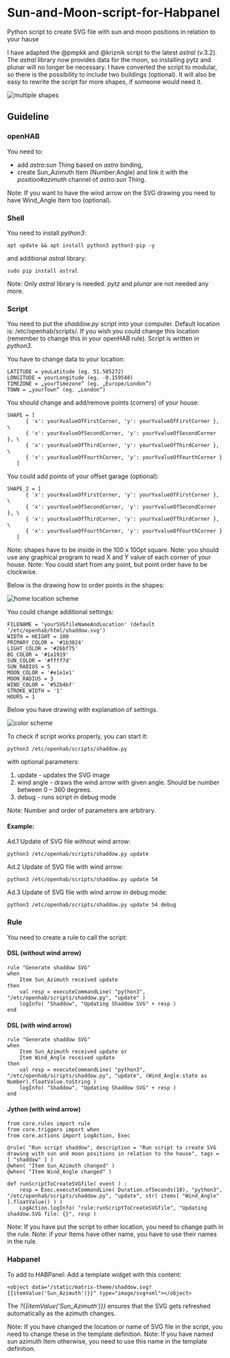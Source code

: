 # Sun-and-Moon-script-for-Habpanel
Python script to create SVG file with sun and moon positions in relation to your hause

I have adapted the @pmpkk and @kriznik script to the latest *astral* (v.3.2). The *astral* library now provides data for the moon, so installing pytz and plunar will no longer be necessary.
I have converted the script to modular, so there is the possibility to include two buildings (optional). It will also be easy to rewrite the script for more shapes, if someone would need it.

![multiple shapes](https://github.com/gieemek/Sun-and-Moon-script-for-Habpanel/blob/main/screen%20multiple%20shapes.jpg)

## Guideline

### openHAB
You need to:
- add *astro:sun* Thing based on *astro* binding,
- create Sun_Azimuth Item (Number:Angle) and link it with the *position#azimuth* channel of *astro:sun* Thing.

Note: If you want to have the wind arrow on the SVG drawing you need to have Wind_Angle Item too (optional).

### Shell
You need to install *python3*:
```
apt update && apt install python3 python3-pip -y
```
and additional *astral* library:
```
sudo pip install astral
```
Note: Only *astral* library is needed. *pytz* and *plunar* are not needed any more.

### Script
You need to put the *shaddow.py* script into your computer. Default location is: /etc/openhab/scripts/.
If you wish you could change this location (remember to change this in your openHAB rule).
Script is written in *python3*.

You have to change data to your location:
```
LATITUDE = youLatitude (eg. 51.505272)
LONGITUDE = yourLongitude (eg. -0.159548)
TIMEZONE = „yourTimezone” (eg. „Europe/London”)
TOWN = „yourTown” (eg. „London”)
```
You should change and add/remove points (corners) of your house:
```
SHAPE = [
      { 'x': yourXvalueOfFirstCorner, 'y': yourYvalueOfFirstCorner }, \
      { 'x': yourXvalueOfSecondCorner, 'y': yourYvalueOfSecondCorner }, \
      { 'x': yourXvalueOfThirdCorner, 'y': yourYvalueOfThirdCorner }, \
      { 'x': yourXvalueOfFourthCorner, 'y': yourYvalueOfFourthCorner }
   ]
```
You could add points of your offset garage (optional):
```
SHAPE_2 = [
      { 'x': yourXvalueOfFirstCorner, 'y': yourYvalueOfFirstCorner }, \
      { 'x': yourXvalueOfSecondCorner, 'y': yourYvalueOfSecondCorner }, \
      { 'x': yourXvalueOfThirdCorner, 'y': yourYvalueOfThirdCorner }, \
      { 'x': yourXvalueOfFourthCorner, 'y': yourYvalueOfFourthCorner }
   ]
```
Note: shapes have to be inside in the 100 x 100pt square.
Note: you should use any graphical program to read X and Y value of each corner of your house.
Note: You could start from any point, but point order have to be clockwise.

Below is the drawing how to order points in the shapes:

![home location scheme](https://github.com/gieemek/Sun-and-Moon-script-for-Habpanel/blob/main/home%20location%20small.jpg)

You could change additional settings:
```
FILENAME = ‘yourSVGfileNameAndLocation' (default ‘/etc/openhab/html/shaddow.svg')
WIDTH = HEIGHT = 100
PRIMARY_COLOR = '#1b3024'
LIGHT_COLOR = '#26bf75'
BG_COLOR = '#1a1919'
SUN_COLOR = '#ffff7d'
SUN_RADIUS = 5
MOON_COLOR = '#e1e1e1'
MOON_RADIUS = 3
WIND_COLOR = '#52b4bf'
STROKE_WIDTH = '1'
HOURS = 1
```
Below you have drawing with explanation of settings.

![color scheme](https://github.com/gieemek/Sun-and-Moon-script-for-Habpanel/blob/main/color%20scheme.jpg)

To check if script works properly, you can start it:
```
python3 /etc/openhab/scripts/shaddow.py
```
with optional parameters:
1. update		- updates the SVG image
2. wind angle	- draws the wind arrow with given angle. Should be number between 0 – 360 degrees.
3. debug		- runs script in debug mode

Note: Number and order of parameters are arbitrary.

#### Example:
Ad.1 Update of SVG file without wind arrow:
```
python3 /etc/openhab/scripts/shaddow.py update
```
Ad.2 Update of SVG file with wind arrow:
```
python3 /etc/openhab/scripts/shaddow.py update 54
```
Ad.3 Update of SVG file with wind arrow in debug mode:
```
python3 /etc/openhab/scripts/shaddow.py update 54 debug
```
### Rule
You need to create a rule to call the script:

#### DSL (without wind arrow)
```
rule "Generate shaddow SVG"
when
    Item Sun_Azimuth received update
then
    val resp = executeCommandLine( "python3", "/etc/openhab/scripts/shaddow.py", "update" )
    logInfo( "Shaddow", "Updating Shaddow SVG" + resp )
end
```
#### DSL (with wind arrow)
```
rule "Generate shaddow SVG"
when
    Item Sun_Azimuth received update or
    Item Wind_Angle received update 
then
    val resp = executeCommandLine( "python3", "/etc/openhab/scripts/shaddow.py", "update", (Wind_Angle.state as Number).floatValue.toString )
    logInfo( "Shaddow", "Updating Shaddow SVG" + resp )
end
```
#### Jython (with wind arrow)
```
from core.rules import rule
from core.triggers import when
from core.actions import LogAction, Exec

@rule( "Run script shaddow", description = "Run script to create SVG drawing with sun and moon positions in relation to the house", tags = [ "shaddow" ] )
@when( "Item Sun_Azimuth changed" )
@when( "Item Wind_Angle changed" )

def runScriptToCreateSVGfile( event ) :
	resp = Exec.executeCommandLine( Duration.ofSeconds(10), "python3", "/etc/openhab/scripts/shaddow.py", "update", str( items[ "Wind_Angle" ].floatValue() ) )
	LogAction.logInfo( "rule:runScriptToCreateSVGfile", "Updating shaddow.SVG file: {}", resp )
```
Note: If you have put the script to other location, you need to change path in the rule.
Note: if your Items have other name, you have to use their names in the rule.

### Habpanel
To add to HABPanel:
Add a template widget with this content:
```
<object data="/static/matrix-theme/shaddow.svg?{{itemValue('Sun_Azimuth')}}" type="image/svg+xml"></object>
```
The *?{{itemValue(‘Sun_Azimuth’)}}* ensures that the SVG gets refreshed automatically as the azimuth changes.

Note: If you have changed the location or name of SVG file in the script, you need to change these in the template definition.
Note: If you have named sun azimuth Item otherwise, you need to use this name in the template definition.
